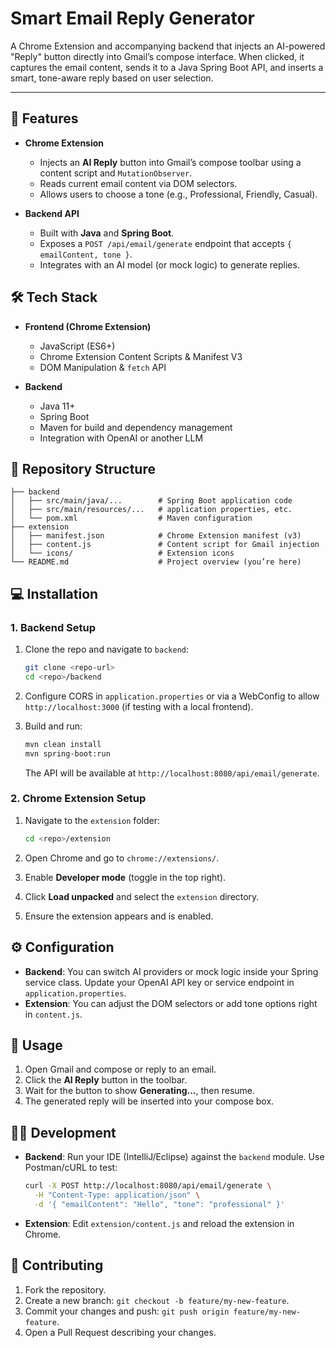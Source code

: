 # Smart Email Reply Generator

A Chrome Extension and accompanying backend that injects an AI-powered "Reply" button directly into Gmail’s compose interface. When clicked, it captures the email content, sends it to a Java Spring Boot API, and inserts a smart, tone-aware reply based on user selection.

---
## 🚀 Features

* **Chrome Extension**

  * Injects an **AI Reply** button into Gmail’s compose toolbar using a content script and `MutationObserver`.
  * Reads current email content via DOM selectors.
  * Allows users to choose a tone (e.g., Professional, Friendly, Casual).
* **Backend API**

  * Built with **Java** and **Spring Boot**.
  * Exposes a `POST /api/email/generate` endpoint that accepts `{ emailContent, tone }`.
  * Integrates with an AI model (or mock logic) to generate replies.

## 🛠️ Tech Stack

* **Frontend (Chrome Extension)**

  * JavaScript (ES6+)
  * Chrome Extension Content Scripts & Manifest V3
  * DOM Manipulation & `fetch` API
* **Backend**

  * Java 11+
  * Spring Boot
  * Maven for build and dependency management
  *  Integration with OpenAI or another LLM

## 📂 Repository Structure

```
├── backend
│   ├── src/main/java/...        # Spring Boot application code
│   ├── src/main/resources/...   # application properties, etc.
│   └── pom.xml                  # Maven configuration
├── extension
│   ├── manifest.json            # Chrome Extension manifest (v3)
│   ├── content.js               # Content script for Gmail injection
│   └── icons/                   # Extension icons
└── README.md                    # Project overview (you’re here)
```

## 💻 Installation

### 1. Backend Setup

1. Clone the repo and navigate to `backend`:

   ```bash
   git clone <repo-url>
   cd <repo>/backend
   ```
2. Configure CORS in `application.properties` or via a WebConfig to allow `http://localhost:3000` (if testing with a local frontend).
3. Build and run:

   ```bash
   mvn clean install
   mvn spring-boot:run
   ```

   The API will be available at `http://localhost:8080/api/email/generate`.

### 2. Chrome Extension Setup

1. Navigate to the `extension` folder:

   ```bash
   cd <repo>/extension
   ```
2. Open Chrome and go to `chrome://extensions/`.
3. Enable **Developer mode** (toggle in the top right).
4. Click **Load unpacked** and select the `extension` directory.
5. Ensure the extension appears and is enabled.

## ⚙️ Configuration

* **Backend**: You can switch AI providers or mock logic inside your Spring service class. Update your OpenAI API key or service endpoint in `application.properties`.
* **Extension**: You can adjust the DOM selectors or add tone options right in `content.js`.

## 🚀 Usage

1. Open Gmail and compose or reply to an email.
2. Click the **AI Reply** button in the toolbar.
3. Wait for the button to show **Generating...**, then resume.
4. The generated reply will be inserted into your compose box.

## 🧑‍🏫 Development

* **Backend**: Run your IDE (IntelliJ/Eclipse) against the `backend` module. Use Postman/cURL to test:

  ```bash
  curl -X POST http://localhost:8080/api/email/generate \
    -H "Content-Type: application/json" \
    -d '{ "emailContent": "Hello", "tone": "professional" }'
  ```

* **Extension**: Edit `extension/content.js` and reload the extension in Chrome.

## 🤝 Contributing

1. Fork the repository.
2. Create a new branch: `git checkout -b feature/my-new-feature`.
3. Commit your changes and push: `git push origin feature/my-new-feature`.
4. Open a Pull Request describing your changes.
